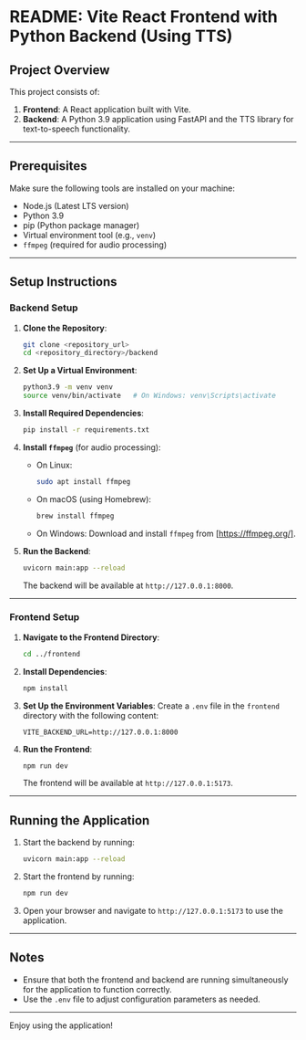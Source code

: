 <!-- @format -->

# README: Vite React Frontend with Python Backend (Using TTS)

## Project Overview

This project consists of:

1. **Frontend**: A React application built with Vite.
2. **Backend**: A Python 3.9 application using FastAPI and the TTS library for text-to-speech functionality.

---

## Prerequisites

Make sure the following tools are installed on your machine:

- Node.js (Latest LTS version)
- Python 3.9
- pip (Python package manager)
- Virtual environment tool (e.g., `venv`)
- `ffmpeg` (required for audio processing)

---

## Setup Instructions

### Backend Setup

1. **Clone the Repository**:

   ```bash
   git clone <repository_url>
   cd <repository_directory>/backend
   ```

2. **Set Up a Virtual Environment**:

   ```bash
   python3.9 -m venv venv
   source venv/bin/activate   # On Windows: venv\Scripts\activate
   ```

3. **Install Required Dependencies**:

   ```bash
   pip install -r requirements.txt
   ```

4. **Install `ffmpeg`** (for audio processing):

   - On Linux:
     ```bash
     sudo apt install ffmpeg
     ```
   - On macOS (using Homebrew):
     ```bash
     brew install ffmpeg
     ```
   - On Windows:
     Download and install `ffmpeg` from [https://ffmpeg.org/].

5. **Run the Backend**:

   ```bash
   uvicorn main:app --reload
   ```

   The backend will be available at `http://127.0.0.1:8000`.

---

### Frontend Setup

1. **Navigate to the Frontend Directory**:

   ```bash
   cd ../frontend
   ```

2. **Install Dependencies**:

   ```bash
   npm install
   ```

3. **Set Up the Environment Variables**:
   Create a `.env` file in the `frontend` directory with the following content:

   ```
   VITE_BACKEND_URL=http://127.0.0.1:8000
   ```

4. **Run the Frontend**:

   ```bash
   npm run dev
   ```

   The frontend will be available at `http://127.0.0.1:5173`.

---

## Running the Application

1. Start the backend by running:

   ```bash
   uvicorn main:app --reload
   ```

2. Start the frontend by running:

   ```bash
   npm run dev
   ```

3. Open your browser and navigate to `http://127.0.0.1:5173` to use the application.

---

## Notes

- Ensure that both the frontend and backend are running simultaneously for the application to function correctly.
- Use the `.env` file to adjust configuration parameters as needed.

---

Enjoy using the application!
